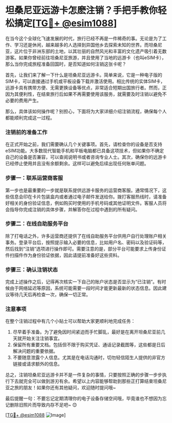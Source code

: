 # 坦桑尼亚远游卡怎麽注销？手把手教你轻松搞定[[TG💪+ @esim1088](https://t.me/s/esim1088)]

在当今这个全球化飞速发展的时代，旅行已经不再是一件稀奇的事。无论是为了工作、学习还是休闲，越来越多的人选择到异国他乡去探索未知的世界。而坦桑尼亚，这片位于非洲东部的土地，以其壮丽的自然风光和丰富的文化遗产吸引着无数游客。如果你曾经前往坦桑尼亚旅游，并且使用了当地的远游卡（也叫eSIM卡），那么当你完成旅程准备回国时，是否知道如何注销这张卡呢？

首先，让我们来了解一下什么是坦桑尼亚远游卡。简单来说，它是一种电子版的SIM卡，可以直接通过手机或平板设备下载并激活使用。相比传统的实体SIM卡，远游卡具有携带方便、无需更换设备等优点，非常适合短期出国旅行者。然而，正因为其便利性，在结束旅行后如果不再需要使用该服务，就需要及时注销以避免不必要的费用产生。

那么，具体该如何操作呢？别担心，下面将为大家详细介绍注销流程，确保每个人都能顺利完成这一过程。

### 注销前的准备工作

在正式开始之前，我们需要确认几个关键事项。首先，请检查你的设备是否支持eSIM功能。大多数现代智能手机和平板电脑都已具备这项技术，但如果你不确定自己的设备是否兼容，可以查阅说明书或者咨询专业人士。其次，确保你的远游卡已经停止使用并且没有余额剩余。这样可以避免后续出现任何账单问题。

### 步骤一：联系运营商客服

第一步也是最重要的一步就是联系提供远游卡服务的运营商客服。通常情况下，这些信息会印在卡片包装盒内或者通过电子邮件发送给你。拨打客服热线时，请准备好相关的身份验证信息，例如购买时使用的手机号码或其他证明文件。客服人员将会指导你完成注销的具体步骤，并解答你在过程中遇到的所有疑问。

### 步骤二：在线自助服务平台

除了打电话之外，许多运营商还提供了在线自助服务平台供用户自行处理账户相关事务。登录平台后，按照提示输入必要的信息，比如用户名、密码以及验证码等，然后找到“注销”选项进行操作即可。需要注意的是，部分平台可能要求上传身份证件扫描件作为身份验证依据，因此请提前准备好这些资料。

### 步骤三：确认注销状态

完成上述操作之后，记得再次核实一下自己的账户状态是否显示为“已注销”。有时候由于网络延迟等原因，系统可能需要一段时间才能更新最新的状态信息。因此建议等待几天后再检查一次，确保一切正常。

### 注意事项

在整个注销过程中有几个小贴士可以帮助大家更顺利地完成任务：

1. 尽早着手准备。为了避免因时间紧迫而手忙脚乱，最好是在离开坦桑尼亚前几天就开始关注注销事宜。
2. 保留所有重要文档。包括但不限于购买凭证、通话记录截图等，这些都是日后解决问题的重要依据。
3. 不要随意泄露个人信息。尤其是在电话沟通时，切勿轻信陌生人提供的非官方链接或请求额外的信息。

总之，注销坦桑尼亚远游卡并不是一件复杂的事情，只要按照正确的步骤一步步执行下去就完全可以做到游刃有余。希望以上内容能够帮助到那些正打算结束坦桑尼亚之旅的朋友！如果你还有其他疑问，欢迎随时提问哦~

最后提醒一句：不要忘记定期清理你的电子设备存储空间哦，毕竟谁也不想因为忘记删除旧照片而导致内存不足吧~ 😊

[[TG💪+ @esim1088](https://t.me/s/esim1088) ![Image](https://i.postimg.cc/4NQfJmqS/Snipaste-2025-05-13-00-14-12.png)]